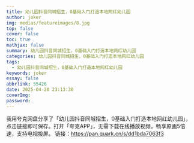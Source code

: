 ```yaml
---
title: 幼儿园抖音同城招生，0基础入门打造本地网红幼儿园
author: joker
img: medias/featureimages/8.jpg
top: false
cover: false
toc: true
mathjax: false
summary: 幼儿园抖音同城招生，0基础入门打造本地网红幼儿园
categories: 幼儿园抖音同城招生，0基础入门打造本地网红幼儿园
tags:
  - 幼儿园抖音同城招生，0基础入门打造本地网红幼儿园
keywords: joker
essay: false
abbrlink: 55426
date: 2025-04-20 23:13:30
coverImg:
password:
---
```


我用夸克网盘分享了「幼儿园抖音同城招生，0基础入门打造本地网红幼儿园」，点击链接即可保存。打开「夸克APP」，无需下载在线播放视频，畅享原画5倍速，支持电视投屏。
链接：https://pan.quark.cn/s/dd1bda7063f3
